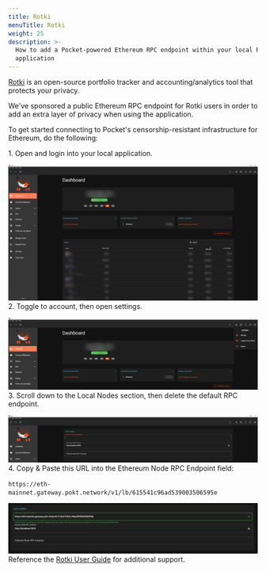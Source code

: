```yaml
---
title: Rotki
menuTitle: Rotki
weight: 25
description: >-
  How to add a Pocket-powered Ethereum RPC endpoint within your local Rotki
  application
---
```



[Rotki](https://bit.ly/RotkiPOKT) is an open-source portfolio tracker and accounting/analytics tool that protects your privacy.

We've sponsored a public Ethereum RPC endpoint for Rotki users in order to add an extra layer of privacy when using the application.

To get started connecting to Pocket's censorship-resistant infrastructure for Ethereum, do the following:

1\. Open and login into your local application.

![](/images/rotki-step-1.png)
2\. Toggle to account, then open settings.

![](/images/rotki-step-2.png)
3\. Scroll down to the Local Nodes section, then delete the default RPC endpoint.

![](/images/rotki-step-3.png)
4\. Copy & Paste this URL into the Ethereum Node RPC Endpoint field:

`https://eth-mainnet.gateway.pokt.network/v1/lb/615541c96ad539003506595e`

![](/images/rotki-step-4.png)
Reference the [Rotki User Guide](https://rotki.readthedocs.io/en/latest/usage\_guide.html) for additional support.
